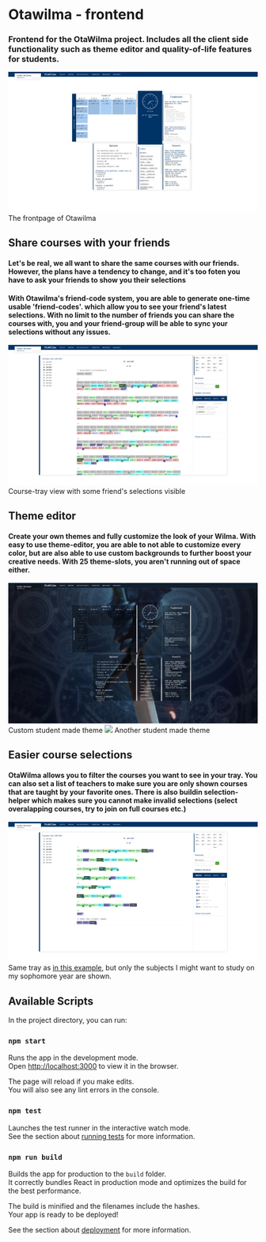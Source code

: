 # Otawilma - frontend

### Frontend for the OtaWilma project. Includes all the client side functionality such as theme editor and quality-of-life features for students.

![](/img/frontpage.png) The frontpage of Otawilma
<br>

## Share courses with your friends
#### Let's be real, we all want to share the same courses with our friends. However, the plans have a tendency to change, and it's too foten you have to ask your friends to show you their selections
#### With Otawilma's friend-code system, you are able to generate one-time usable 'friend-codes'. which allow you to see your friend's latest selections. With no limit to the number of friends you can share the courses with, you and your friend-group will be able to sync your selections without any issues. 
![](/img/tray.png) Course-tray view with some friend's selections visible

## Theme editor
#### Create your own themes and fully customize the look of your Wilma. With easy to use theme-editor, you are able to not able to customize **every color**, but are also able to use custom backgrounds to further boost your creative needs. With 25 theme-slots, you aren't running out of space either.
![](/img/2.png) Custom student made theme
![](/img/1.png) Another student made theme

## Easier course selections

#### OtaWilma allows you to filter the courses you want to see in your tray. You can also set a list of teachers to make sure you are only shown courses that are taught by your favorite ones. There is also buildin selection-helper which makes sure you cannot make invalid selections (select overalapping courses, try to join on full courses etc.)
![](/img/filter.jpg) Same tray as [in this example](#share-courses-with-your-friends), but only the subjects I might want to study on my sophomore year are shown.



## Available Scripts

In the project directory, you can run:

### `npm start`

Runs the app in the development mode.<br />
Open [http://localhost:3000](http://localhost:3000) to view it in the browser.

The page will reload if you make edits.<br />
You will also see any lint errors in the console.

### `npm test`

Launches the test runner in the interactive watch mode.<br />
See the section about [running tests](https://facebook.github.io/create-react-app/docs/running-tests) for more information.

### `npm run build`

Builds the app for production to the `build` folder.<br />
It correctly bundles React in production mode and optimizes the build for the best performance.

The build is minified and the filenames include the hashes.<br />
Your app is ready to be deployed!

See the section about [deployment](https://facebook.github.io/create-react-app/docs/deployment) for more information.
